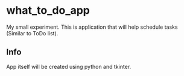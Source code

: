 # what_to_do_app
My small experiment. This is application that will help schedule tasks (Similar to ToDo list). 

## Info
App itself will be created using python and tkinter. 
